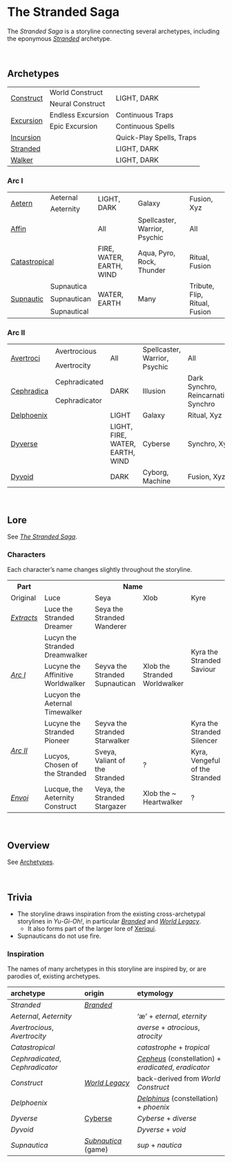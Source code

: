 # The Stranded Saga

The *Stranded Saga* is a storyline connecting several archetypes, including the eponymous [*Stranded*](../../archetypes/Stranded.md) archetype.


<br>


## Archetypes

<table>
  <tr>
    <td rowspan="2"> <a href="archetypes.md#Construct">Construct</a> </td>
    <td> World Construct </td>
    <td rowspan="2"> LIGHT, DARK </td>
    <td rowspan="2"> </td>
  </tr>
  <tr>
    <td> Neural Construct </td>
  </tr>
  <tr>
    <td rowspan="2"> <a href="archetypes.md#Excursion">Excursion</a> </td>
    <td> Endless Excursion </td>
    <td colspan="2"> Continuous Traps </td>
  </tr>
  <tr>
    <td> Epic Excursion </td>
    <td colspan="2"> Continuous Spells </td>
  </tr>
  <tr>
    <td colspan="2"> <a href="archetypes.md#Incursion">Incursion</a> </td>
    <td colspan="2"> Quick-Play Spells, Traps </td>
  </tr>
  <tr>
    <td colspan="2"> <a href="../../archetypes/Stranded.md">Stranded</a> </td>
    <td> LIGHT, DARK </td>
    <td> </td>
  </tr>
  <tr>
    <td colspan="2"> <a href="../../archetypes/Walker">Walker</a> </td>
    <td> LIGHT, DARK </td>
    <td> </td>
  </tr>
</table>

### Arc I

<table>
  <tr>
    <td rowspan="2"> <a href="archetypes.md#Aetern">Aetern</a> </td>
    <td> Aeternal </td>
    <td rowspan="2"> LIGHT, DARK </td>
    <td rowspan="2"> Galaxy </td>
    <td rowspan="2"> Fusion, Xyz </td>
  </tr>
  <tr>
    <td> Aeternity </td>
  </tr>
  <tr>
    <td colspan="2"> <a href="archetypes.md#Affin">Affin</a> </td>
    <td> All </td>
    <td> Spellcaster, Warrior, Psychic </td>
    <td> All </td>
  </tr>
  <tr>
    <td colspan="2"> <a href="archetypes.md#Catastropical">Catastropical</a> </td>
    <td> FIRE, WATER, EARTH, WIND </td>
    <td> Aqua, Pyro, Rock, Thunder </td>
    <td> Ritual, Fusion </td>
  </tr>
  <tr>
    <td rowspan="3"> <a href="../../archetypes/Supnautic.md">Supnautic</a> </td>
    <td> Supnautica </td>
    <td rowspan="3"> WATER, EARTH </td>
    <td rowspan="3"> Many </td>
    <td rowspan="3"> Tribute, Flip, Ritual, Fusion </td>
  </tr>
  <tr>
    <td> Supnautican </td>
  </tr>
  <tr>
    <td> Supnautical </td>
  </tr>
</table>

### Arc II

<table>
  <tr>
    <td rowspan="2"> <a href="archetypes.md#Avertroci">Avertroci</a> </td>
    <td> Avertrocious </td>
    <td rowspan="2"> All </td>
    <td rowspan="2"> Spellcaster, Warrior, Psychic </td>
    <td rowspan="2"> All </td>
  </tr>
  <tr>
    <td> Avertrocity </td>
  </tr>
  <tr>
    <td rowspan="2"> <a href="archetypes.md#Cephradicated">Cephradica</a> </td>
    <td> Cephradicated </td>
    <td rowspan="2"> DARK </td>
    <td rowspan="2"> Illusion </td>
    <td rowspan="2"> Dark Synchro, Reincarnation Synchro </td>
  </tr>
  <tr>
    <td> Cephradicator </td>
  </tr>
  <tr>
    <td colspan="2"> <a href="../../archetypes/Delphoenix.md">Delphoenix</a> </td>
    <td> LIGHT </td>
    <td> Galaxy </td>
    <td> Ritual, Xyz </td>
  </tr>
  <tr>
    <td colspan="2"> <a href="archetypes#Dyverse">Dyverse</a> </td>
    <td> LIGHT, FIRE, WATER, EARTH, WIND </td>
    <td> Cyberse </td>
    <td> Synchro, Xyz </td>
  </tr>
  <tr>
    <td colspan="2"> <a href="archetypes#Dyvoid">Dyvoid</a> </td>
    <td> DARK </td>
    <td> Cyborg, Machine </td>
    <td> Fusion, Xyz </td>
  </tr>
</table>


<br>


## Lore

See [*The Stranded Saga*](The%20Stranded%20Saga.md).

### Characters
Each character’s name changes slightly throughout the storyline.

<table>
  <tr>
    <th> Part </th>
    <th colspan="4"> Name </th>
  </tr>
  <tr>
    <td> Original </td>
    <td> Luce </td>
    <td> Seya </td>
    <td> Xlob </td>
    <td> Kyre </td>
  </tr>
  <tr>
    <td> <a href="The Stranded Saga.md#EXTRACTS"><em>Extracts</em></a> </td>
    <td> Luce the Stranded Dreamer </td>
    <td> Seya the Stranded Wanderer </td>
    <td rowspan="5"> Xlob the Stranded Worldwalker </td>
    <td rowspan="4"> Kyra the Stranded Saviour </td>
  </tr>
  <tr>
    <td rowspan="3"> <a href="The Stranded Saga.md#ARC-I"><em>Arc I</em></a> </td>
    <td> Lucyn the Stranded Dreamwalker </td>
    <td rowspan="3"> Seyva the Stranded Supnautican </td>
  </tr>
  <tr>
    <td> Lucyne the Affinitive Worldwalker </td>
  </tr>
  <tr>
    <td> Lucyon the Aeternal Timewalker </td>
  </tr>
  <tr>
    <td rowspan="2"> <a href="The Stranded Saga.md#ARC-II"><em>Arc II</em></a> </td>
    <td> Lucyne the Stranded Pioneer </td>
    <td> Seyva the Stranded Starwalker </td>
    <td> Kyra the Stranded Silencer </td>
  </tr>
  <tr>
    <td> Lucyos, Chosen of the Stranded </td>
    <td> Sveya, Valiant of the Stranded </td>
    <td> ? </td>
    <td> Kyra, Vengeful of the Stranded </td>
  </tr>
  <tr>
    <td> <a href="The Stranded Saga.md#ENVOI"><em>Envoi</em></a> </td>
    <td> Lucque, the Aeternity Construct </td>
    <td> Veya, the Stranded Stargazer </td>
    <td> Xlob the ~ Heartwalker </td>
    <td> ? </td>
  </tr>
</table>


<br>


## Overview

See [Archetypes](archetypes.md).


<br>


## Trivia

- The storyline draws inspiration from the existing cross-archetypal storylines in *Yu-Gi-Oh!*, in particular [*Branded*](https://yugipedia.com/wiki/Branded) and [*World Legacy*](https://yugipedia.com/wiki/World_Legacy).
  - It also forms part of the larger lore of [Xeriqui](../../../xeriqui).
- Supnauticans do not use fire.

### Inspiration
The names of many archetypes in this storyline are inspired by, or are parodies of, existing archetypes.

| archetype | origin | etymology |
| :-------- | :----- | :-------- |
| *Stranded* | [*Branded*](https://yugipedia.com/wiki/Branded) | |
| *Aeternal*, *Aeternity* | | ‘æ’ + *eternal*, *eternity* |
| *Avertrocious*, *Avertrocity* | | *averse* + *atrocious*, *atrocity* |
| *Catastropical* | | *catastrophe* + *tropical* |
| *Cephradicated*, *Cephradicator* | | [*Cepheus*](https://wikipedia.org/wiki/Cepheus_(constellation)) (constellation) + *eradicated*, *eradicator* |
| *Construct* | [*World Legacy*](https://yugipedia.com/wiki/World_Legacy) | back-derived from *World Construct* |
| *Delphoenix* | | [*Delphinus*](https://wikipedia.org/wiki/Delphinus) (constellation) + *phoenix* |
| *Dyverse* | [Cyberse](https://yugipedia.com/wiki/Cyberse) | *Cyberse* + *diverse* |
| *Dyvoid* | | *Dyverse* + *void* |
| *Supnautica* | [*Subnautica*](https://wikipedia.org/wiki/Subnautica) (game) | *sup* + *nautica* |

